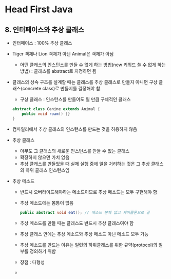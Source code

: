 # Head First Java

## 8. 인터페이스와 추상 클래스

- 인터페이스 : 100% 추상 클래스

- Tiger 객체나 Lion 객체가 아닌 Animal은 객체가 아님

  - 어떤 클래스의 인스턴스를 만들 수 없게 하는 방법(new 키워드 쓸 수 없게 하는 방법) : 클래스를 abstract로 지정하면 됨

- 클래스의 상속 구조를 설계할 때는 클래스를 추상 클래스로 만들지 아니면 구상 클래스(concrete class)로 만들지를 결정해야 함

  - 구상 클래스 : 인스턴스를 만들어도 될 만큼 구체적인 클래스

  ```java
  abstract class Canine extends Animal {
      public void roam() {}
  }
  ```

- 컴파일러에서 추상 클래스의 인스턴스를 만드는 것을 허용하지 않음

- 추상 클래스 

  - 아무도 그 클래스의 새로운 인스턴스를 만들 수 없는 클래스
  - 확장하지 않으면 가치 없음
  - 추상 클래스를 만들었을 때 실제 실행 중에 일을 처리하는 것은 그 추상 클래스의 하위 클래스 인스턴스임

- 추상 메소드

  - 반드시 오버라이드해야하는 메소드이므로 추상 메소드는 모두 구현해야 함

  - 추상 메소드에는 몸통이 없음

    ```java
    public abstract void eat(); // 메소드 본체 없고 세미콜론으로 끝
    ```

  - 추상 메소드를 만들 때는 클래스도 반드시 추상 클래스여야 함

  - 추상 클래스 안에는 추상 메소드와 추상 메소드 아닌 메소드 모두 가능

  - 추상 메소드를 만드는 이유는 일련의 하위클래스를 위한 규약(protocol)의 일부를 정의하기 위함

  - 장점 : 다형성

  - ​

